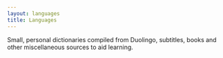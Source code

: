 ```yaml
---
layout: languages
title: Languages
---
```


Small, personal dictionaries compiled from Duolingo, subtitles, books and other miscellaneous sources to aid learning.